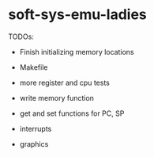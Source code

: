 # soft-sys-emu-ladies

TODOs:
- Finish initializing memory locations
- Makefile
- more register and cpu tests
- write memory function
- get and set functions for PC, SP

- interrupts
- graphics

